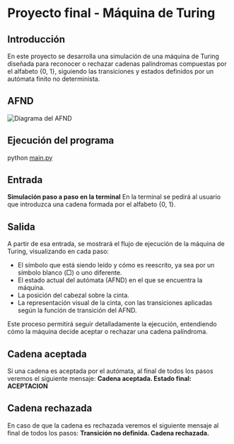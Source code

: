 # Proyecto final - Máquina de Turing

## Introducción

En este proyecto se desarrolla una simulación de una máquina de Turing diseñada para reconocer o rechazar cadenas palíndromas compuestas por el alfabeto {0, 1}, siguiendo las transiciones y estados definidos por un autómata finito no determinista.

## AFND

![Diagrama del AFND](../Turing.png)

## Ejecución del programa

python [main.py](http://_vscodecontentref_/1)

## Entrada

**Simulación paso a paso en la terminal**
En la terminal se pedirá al usuario que introduzca una cadena formada por el alfabeto {0, 1}.

## Salida

A partir de esa entrada, se mostrará el flujo de ejecución de la máquina de Turing, visualizando en cada paso:
- El símbolo que está siendo leído y cómo es reescrito, ya sea por un símbolo blanco (□) o uno diferente.
- El estado actual del autómata (AFND) en el que se encuentra la máquina.
- La posición del cabezal sobre la cinta.
- La representación visual de la cinta, con las transiciones aplicadas según la función de transición del AFND.

Este proceso permitirá seguir detalladamente la ejecución, entendiendo cómo la máquina decide aceptar o rechazar una cadena palíndroma.

## Cadena aceptada
Si una cadena es aceptada por el autómata, al final de todos los pasos veremos el siguiente mensaje: **Cadena aceptada. Estado final: ACEPTACION**
## Cadena rechazada
En caso de que la cadena es rechazada veremos el siguiente mensaje al final de todos los pasos: **Transición no definida. Cadena rechazada.**